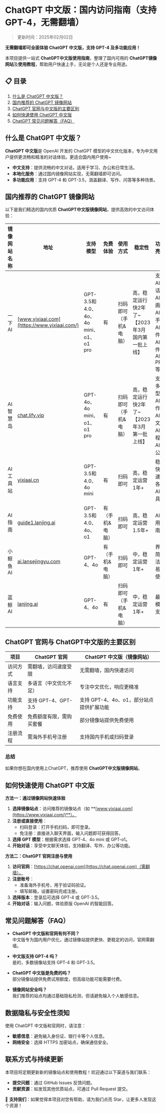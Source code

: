 # ChatGPT 中文版：国内访问指南（支持GPT-4，无需翻墙）

> 更新时间：2025年02月02日  

**无需翻墙即可全面体验 ChatGPT 中文版，支持 GPT-4 及多功能应用！**

本项目提供一站式 **ChatGPT中文版使用指南**，整理了国内可用的 **ChatGPT镜像网站**及**使用教程**，帮助用户快速上手，无论是个人还是专业用途。

## 📋 目录

1. [什么是 ChatGPT 中文版？](#什么是-chatgpt-中文版)
2. [国内推荐的 ChatGPT 镜像网站](#国内推荐的-ChatGPT-镜像网站)
3. [ChatGPT 官网与中文版的主要区别](#ChatGPT-官网与-ChatGPT中文版的主要区别)
4. [如何快速使用 ChatGPT 中文版](#如何快速使用-ChatGPT-中文版)
5. [ChatGPT 常见问题解答（FAQ）](#ChatGPT-常见问题解答（FAQ）)

## 什么是 ChatGPT 中文版？

**ChatGPT 中文版**是 OpenAI 开发的 ChatGPT 模型的中文优化版本，专为中文用户提供更流畅和精准的对话体验。更适合国内用户使用~

- **中文支持**：提供流畅的中文对话，适用于学习、办公和日常生活。
- **本地化服务**：通过国内镜像网站实现，无需翻墙即可访问。
- **多功能应用**：支持 GPT-4 和 GPT-3.5，涵盖翻译、写作、问答等多种场景。

## 国内推荐的 ChatGPT 镜像网站

以下是我们精选的国内优质 **ChatGPT中文版镜像网站**，提供高效的中文访问体验：

| 镜像网站名称         | 地址                             | 支持模型           | 免费体验 | 使用方式           | 稳定性  | 功能亮点                |
|--------------------|----------------------------------|--------------------|----------|--------------------|---------|-------------------------|
| 一下AI            | [www.yixiaai.com](https://www.yixiaai.com/) | GPT-3.5和4.0、4o、4o mini、o1、o1 pro      | 有       | 扫码即可（手机&电脑）       | 高，稳定运行快2年了~ 【2023年3月国内第一批上线】      | 支持 AI对话、AI绘画、AI助手、AI插件、AI文件、AI PPT等  |
| AI智慧岛          | [chat.lify.vip](https://chat.lify.vip/) | GPT-4o、4o mini、o1、o1 pro | 有       | 扫码即可（手机&电脑）       | 高，稳定运行快2年了~ 【2023年3月第一批上线】     | 支持多模型，AI写作、AI论文、AI编程、AI办公~  |
| AI工具站       | [yixiaai.cn](https://yixiaai.cn/) | GPT-3.5和4.0、4o mini           | 有       | 扫码即可      | 高，稳定运营1年+      | 稳定快速，各种AI工具~ |
| AI指南           | [guide1.lanjing.ai](https://guide1.lanjing.ai/) | GPT-3.5和4.0、4o、o1           | 有（手机&电脑）       | 扫码即可   | 高，稳定运营1.5年+      | AI使用指南            |
| 小鲸鱼AI        | [ai.lansejingyu.com](https://ai.lansejingyu.com/) | GPT-4、4o          | 有（手机&电脑）       | 扫码即可     | 中，稳定运营1年+      | 界面简洁，易于使用      |
| 蓝鲸AI            | [lanjing.ai](https://lanjing.ai/) | GPT-4、4o           | 有       | 扫码即可（手机&电脑）    | 中，稳定运营1年+      | 最新模型支持            |


## ChatGPT 官网与 ChatGPT中文版的主要区别

| 项目         | ChatGPT 官网                      | ChatGPT 中文版（镜像网站）         |
|-------------|---------------------------------|----------------------------------|
| 访问方式     | 需翻墙，访问速度受限               | 无需翻墙，国内快速访问              |
| 语言支持     | 多语言（中文优化不足）             | 专注中文优化，响应更精准             |
| 功能支持     | 支持 GPT-4、GPT-3.5              | 支持 GPT-4、4o、o1，部分站点提供扩展功能 |
| 免费使用     | 免费额度有限，需购买套餐            | 部分镜像站提供免费使用                |
| 注册流程     | 需海外手机号注册                   | 支持国内手机或扫码登录            |

### 总结

如果你想在国内使用上ChatGPT，推荐使用 **ChatGPT中文版镜像网站**。

## 如何快速使用 ChatGPT 中文版

**方法一：通过镜像网站快速体验**

1. **选择镜像站点**：访问推荐的镜像站点（如 **[www.yixiaai.com](https://www.yixiaai.com/)**）。
2. **注册或直接使用**：
   - 扫码登录：打开手机扫码，即可登录。
   - 免注册：直接进入聊天界面，输入问题即可获得回答。
3. **选择 GPT 模型**：根据需求选择 GPT-4、4o mini 或 GPT-o1。
4. **开始对话**：享受中文聊天体验，支持翻译、写作、办公等功能。

**方法二：ChatGPT 官网注册与使用**

1. **访问官网**：[https://chat.openai.com](https://chat.openai.com)（需翻墙）。
2. **注册账号**：
   - 准备海外手机号，用于验证码验证。
   - 填写邮箱，设置密码完成注册。
3. **选择版本**：登录后可选择 GPT-4 或 GPT-3.5。
4. **开始对话**：输入问题，体验原版 OpenAI 的智能回答。

## 常见问题解答（FAQ）

- **ChatGPT 中文版和官网有何不同？**  
  中文版专为国内用户优化，通过镜像站提供更快、更稳定的访问，官网需翻墙。

- **中文版支持 GPT-4 吗？**  
  是的，多数镜像站支持 GPT-4 和 GPT-3.5。

- **ChatGPT 中文版是免费的吗？**  
  部分镜像站提供免费试用额度，但高级功能可能需要付费。

- **镜像网站安全吗？**  
  我们推荐的站点均通过基础隐私检测，但请避免输入个人敏感信息。

## 数据隐私与安全性须知

使用 ChatGPT 中文版和官网时，请注意：

- **敏感信息**：避免输入身份证、银行卡等个人信息。
- **网络安全**：选择 HTTPS 加密站点，确保通信安全。

## 联系方式与持续更新

本项目将定期更新新的镜像站点和使用教程！欢迎通过以下渠道与我们联系：

- **提交问题**：通过 GitHub Issues 反馈问题。
- **贡献资源**：如发现其他优质站点，可通过 Pull Request 提交。

🌟 **支持我们**：如果觉得本项目对您有帮助，请为我们点亮 Star，让更多人发现这个资源！
